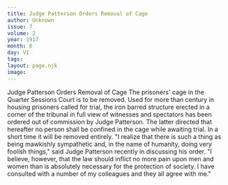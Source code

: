 ```yaml
---
title: Judge Patterson Orders Removal of Cage
author: Unknown
issue: 7
volume: 2
year: 1917
month: 6
day: VI
tags:
layout: page.njk
image:
---
```

Judge Patterson Orders Removal of Cage   The prisoners' cage in the Quarter Sessions Court is to be removed. Used for more than century in housing prisoners called for trial, the iron barred structure erected in a corner of the tribunal in full view of witnesses and spectators has been ordered out of commission by Judge Patterson. The latter directed that hereafter no person shall be confined in the cage while awaiting trial. In a short time it will be removed entirely.   "I realize that there is such a thing as being mawkishly sympathetic and, in the name of humanity, doing very foolish things," said Judge Patterson recently in discussing his order. "I believe, however, that the law should inflict no more pain upon men and women than is absolutely necessary for the protection of society. I have consulted with a number of my colleagues and they all agree with me."   
